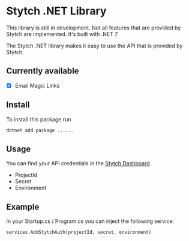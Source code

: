 
# Stytch .NET Library

This library is still in development. Not all features that are provided by Stytch are implemented. It's built with .NET 7

The Stytch .NET library makes it easy to use the API that is provided by Stytch.

## Currently available
- [X] Email Magic Links

## Install

To install this package run

```bash
dotnet add package ......
```

## Usage
 You can find your API credentials in the [Stytch Dashboard](https://stytch.com/dashboard/api-keys)

- ProjectId
- Secret
- Environment

## Example

In your Startup.cs / Program.cs you can inject the following service:

`services.AddStytchAuth(projectId, secret, environment)`
